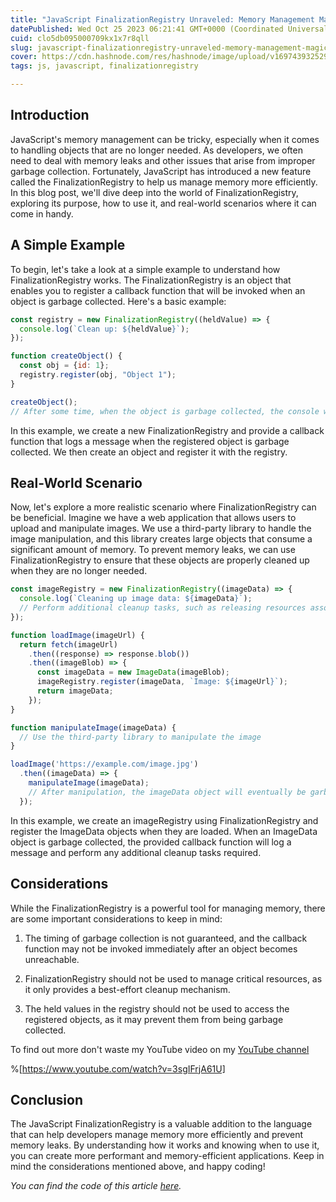 ```yaml
---
title: "JavaScript FinalizationRegistry Unraveled: Memory Management Magic Explained!"
datePublished: Wed Oct 25 2023 06:21:41 GMT+0000 (Coordinated Universal Time)
cuid: clo5db095000709kx1x7r8qll
slug: javascript-finalizationregistry-unraveled-memory-management-magic-explained
cover: https://cdn.hashnode.com/res/hashnode/image/upload/v1697439325296/ca379344-f66f-4519-8820-455085d972c7.png
tags: js, javascript, finalizationregistry

---
```


## Introduction

JavaScript's memory management can be tricky, especially when it comes to handling objects that are no longer needed. As developers, we often need to deal with memory leaks and other issues that arise from improper garbage collection. Fortunately, JavaScript has introduced a new feature called the FinalizationRegistry to help us manage memory more efficiently. In this blog post, we'll dive deep into the world of FinalizationRegistry, exploring its purpose, how to use it, and real-world scenarios where it can come in handy.

## A Simple Example

To begin, let's take a look at a simple example to understand how FinalizationRegistry works. The FinalizationRegistry is an object that enables you to register a callback function that will be invoked when an object is garbage collected. Here's a basic example:

```javascript
const registry = new FinalizationRegistry((heldValue) => {
  console.log(`Clean up: ${heldValue}`);
});

function createObject() {
  const obj = {id: 1};
  registry.register(obj, "Object 1");
}

createObject();
// After some time, when the object is garbage collected, the console will log: "Clean up: Object 1"
```

In this example, we create a new FinalizationRegistry and provide a callback function that logs a message when the registered object is garbage collected. We then create an object and register it with the registry.

## Real-World Scenario

Now, let's explore a more realistic scenario where FinalizationRegistry can be beneficial. Imagine we have a web application that allows users to upload and manipulate images. We use a third-party library to handle the image manipulation, and this library creates large objects that consume a significant amount of memory. To prevent memory leaks, we can use FinalizationRegistry to ensure that these objects are properly cleaned up when they are no longer needed.

```javascript
const imageRegistry = new FinalizationRegistry((imageData) => {
  console.log(`Cleaning up image data: ${imageData}`);
  // Perform additional cleanup tasks, such as releasing resources associated with imageData
});

function loadImage(imageUrl) {
  return fetch(imageUrl)
    .then((response) => response.blob())
    .then((imageBlob) => {
      const imageData = new ImageData(imageBlob);
      imageRegistry.register(imageData, `Image: ${imageUrl}`);
      return imageData;
    });
}

function manipulateImage(imageData) {
  // Use the third-party library to manipulate the image
}

loadImage('https://example.com/image.jpg')
  .then((imageData) => {
    manipulateImage(imageData);
    // After manipulation, the imageData object will eventually be garbage collected
  });
```

In this example, we create an imageRegistry using FinalizationRegistry and register the ImageData objects when they are loaded. When an ImageData object is garbage collected, the provided callback function will log a message and perform any additional cleanup tasks required.

## Considerations

While the FinalizationRegistry is a powerful tool for managing memory, there are some important considerations to keep in mind:

1. The timing of garbage collection is not guaranteed, and the callback function may not be invoked immediately after an object becomes unreachable.
    
2. FinalizationRegistry should not be used to manage critical resources, as it only provides a best-effort cleanup mechanism.
    
3. The held values in the registry should not be used to access the registered objects, as it may prevent them from being garbage collected.
    

To find out more don't waste my YouTube video on my [YouTube channel](https://www.youtube.com/@Puppo_92)

%[https://www.youtube.com/watch?v=3sgIFrjA61U] 

## Conclusion

The JavaScript FinalizationRegistry is a valuable addition to the language that can help developers manage memory more efficiently and prevent memory leaks. By understanding how it works and knowing when to use it, you can create more performant and memory-efficient applications. Keep in mind the considerations mentioned above, and happy coding!

*You can find the code of this article* [*here*](https://github.com/Puppo/javascript-you-dont-know/tree/06-finalizationregistry)*.*